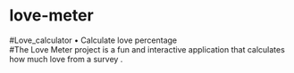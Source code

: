 # love-meter

#Love_calculator • Calculate love percentage  
#The Love Meter project is a fun and interactive application that calculates how much love from a survey .
